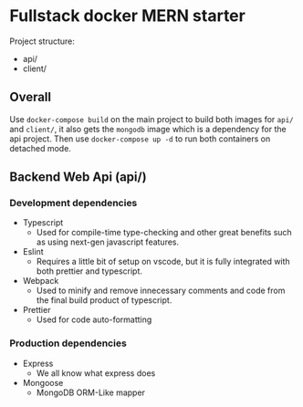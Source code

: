 # Fullstack docker MERN starter

Project structure:
- api/
- client/

## Overall
Use `docker-compose build` on the main project to build both images for `api/` and `client/`, it also gets the `mongodb` image which is a dependency for the api project. Then use `docker-compose up -d` to run both containers on detached mode.

## Backend Web Api (api/)

### Development dependencies
- Typescript
  - Used for compile-time type-checking and other great benefits such as using next-gen javascript features.
- Eslint
  - Requires a little bit of setup on vscode, but it is fully integrated with both prettier and typescript.
- Webpack
  -  Used to minify and remove innecessary comments and code from the final build product of typescript.
- Prettier
  - Used for code auto-formatting

### Production dependencies
- Express
  - We all know what express does
- Mongoose
  - MongoDB ORM-Like mapper

